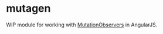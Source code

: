 # mutagen

WIP module for working with [MutationObservers](https://developer.mozilla.org/en-US/docs/Web/API/MutationObserver) in AngularJS.
